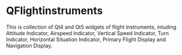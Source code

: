 # QFlightinstruments
This is collection of Qt4 and Qt5 widgets of flight instruments, inluding Attitude Indicator, Airspeed Indicator, Vertical Speed Indicator, Turn Indicator, Horizontal Situation Indicator, Primary Flight Display and Navigation Display.
